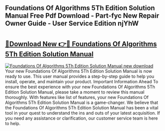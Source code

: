 ## Foundations Of Algorithms 5Th Edition Solution Manual Free Pdf Download - Part-fyc New Repair Owner Guide - User Service Edition njYhW

# <h2><a href="http://bc38070.oget.top/?id=Foundations+Of+Algorithms+5Th+Edition+Solution+Manual">🔗Download New 👉🔴 Foundations Of Algorithms 5Th Edition Solution Manual</a></h2>

[![Foundations Of Algorithms 5Th Edition Solution Manual new download](https://i.imgur.com/5g1atiW.png)](http://bc38070.oget.top/?id=Foundations+Of+Algorithms+5Th+Edition+Solution+Manual)
Your new Foundations Of Algorithms 5Th Edition Solution Manual is now ready to use. This user manual provides a step-by-step guide to help you install, operate, and maintain your product. Important Information Ahead To ensure the best experience with your new Foundations Of Algorithms 5Th Edition Solution Manual, please take a moment to review this manual thoroughly. With features like list of features, your new Foundations Of Algorithms 5Th Edition Solution Manual is a game-changer. We believe that the Foundations Of Algorithms 5Th Edition Solution Manual has been a vital tool in your quest to understand the ins and outs of your latest acquisition. If you need any assistance or clarification, our customer service team is here to help.
